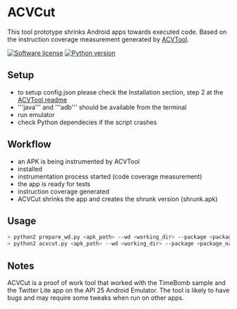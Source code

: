 # ACVCut

This tool prototype shrinks Android apps towards executed code. 
Based on the instruction coverage measurement generated by [ACVTool](https://github.com/pilgun/acvtool).

[![Software license](https://img.shields.io/github/license/pilgun/acvcut)](https://github.com/pilgun/acvcut/blob/master/LICENSE)
[![Python version](https://img.shields.io/badge/-Python%202.7-yellow)](https://github.com/pilgun/acvcut/blob/master/LICENSE)


## Setup
- to setup config.json please check the Installation section, step 2 at the [ACVTool readme](https://github.com/pilgun/acvtool)
- '''java''' and '''adb''' should be available from the terminal
- run emulator
- check Python dependecies if the script crashes 

## Workflow
- an APK is being instrumented by ACVTool
- installed
- instrumentation process started (code coverage measurement)
- the app is ready for tests
- instruction coverage generated
- ACVCut shrinks the app and creates the shrunk version (shrunk.apk)

## Usage
```sh
> python2 prepare_wd.py <apk_path> --wd <working_dir> --package <package_name>
> python2 acvcut.py <apk_path> --wd <working_dir> --package <package_name>
```

## Notes

ACVCut is a proof of work tool that worked with the TimeBomb sample and the Twitter Lite app on the API 25 Android Emulator. 
The tool is likely to have bugs and may require some tweaks when run on other apps. 
